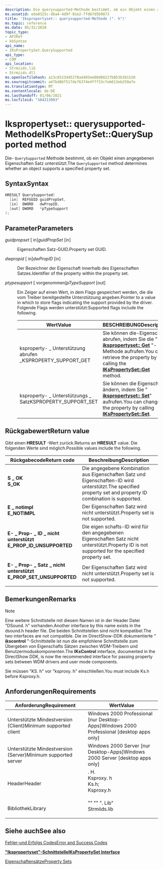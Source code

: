 ```yaml
---
description: Die querysupported-Methode bestimmt, ob ein Objekt einen angegebenen Eigenschaften Satz unterstützt.
ms.assetid: eda0325c-dba4-4d9f-81e2-7fd67d5b9873
title: 'Ikspropertyset:: querysupported-Methode (". h")'
ms.topic: reference
ms.date: 05/31/2018
topic_type:
- APIRef
- kbSyntax
api_name:
- IKsPropertySet.QuerySupported
api_type:
- COM
api_location:
- Strmiids.lib
- Strmiids.dll
ms.openlocfilehash: a13c8523d45278ad403ee08d0822fb853b301520
ms.sourcegitcommit: a47bd86f517de76374e4fff33cfeb613eb259a7e
ms.translationtype: MT
ms.contentlocale: de-DE
ms.lasthandoff: 01/06/2021
ms.locfileid: "104213903"
---
```

# <a name="ikspropertysetquerysupported-method"></a><span data-ttu-id="c4316-103">Ikspropertyset:: querysupported-Methode</span><span class="sxs-lookup"><span data-stu-id="c4316-103">IKsPropertySet::QuerySupported method</span></span>

<span data-ttu-id="c4316-104">Die- `QuerySupported` Methode bestimmt, ob ein Objekt einen angegebenen Eigenschaften Satz unterstützt.</span><span class="sxs-lookup"><span data-stu-id="c4316-104">The `QuerySupported` method determines whether an object supports a specified property set.</span></span>

## <a name="syntax"></a><span data-ttu-id="c4316-105">Syntax</span><span class="sxs-lookup"><span data-stu-id="c4316-105">Syntax</span></span>


```C++
HRESULT QuerySupported(
  [in]  REFGUID guidPropSet,
  [in]  DWORD   dwPropID,
  [out] DWORD   *pTypeSupport
);
```



## <a name="parameters"></a><span data-ttu-id="c4316-106">Parameter</span><span class="sxs-lookup"><span data-stu-id="c4316-106">Parameters</span></span>

<dl> <dt>

<span data-ttu-id="c4316-107">*guidpropset* \[ in\]</span><span class="sxs-lookup"><span data-stu-id="c4316-107">*guidPropSet* \[in\]</span></span>
</dt> <dd>

<span data-ttu-id="c4316-108">Eigenschaften Satz-GUID.</span><span class="sxs-lookup"><span data-stu-id="c4316-108">Property set GUID.</span></span>

</dd> <dt>

<span data-ttu-id="c4316-109">*dwpropid* \[ in\]</span><span class="sxs-lookup"><span data-stu-id="c4316-109">*dwPropID* \[in\]</span></span>
</dt> <dd>

<span data-ttu-id="c4316-110">Der Bezeichner der Eigenschaft innerhalb des Eigenschaften Satzes.</span><span class="sxs-lookup"><span data-stu-id="c4316-110">Identifier of the property within the property set.</span></span>

</dd> <dt>

<span data-ttu-id="c4316-111">*ptypesupport* \[ vorgenommen\]</span><span class="sxs-lookup"><span data-stu-id="c4316-111">*pTypeSupport* \[out\]</span></span>
</dt> <dd>

<span data-ttu-id="c4316-112">Ein Zeiger auf einen Wert, in dem Flags gespeichert werden, die die vom Treiber bereitgestellte Unterstützung angeben.</span><span class="sxs-lookup"><span data-stu-id="c4316-112">Pointer to a value in which to store flags indicating the support provided by the driver.</span></span> <span data-ttu-id="c4316-113">Folgende Flags werden unterstützt:</span><span class="sxs-lookup"><span data-stu-id="c4316-113">Supported flags include the following.</span></span>



| <span data-ttu-id="c4316-114">Wert</span><span class="sxs-lookup"><span data-stu-id="c4316-114">Value</span></span>                    | <span data-ttu-id="c4316-115">BESCHREIBUNG</span><span class="sxs-lookup"><span data-stu-id="c4316-115">Description</span></span>                                                                                            |
|--------------------------|--------------------------------------------------------------------------------------------------------|
| <span data-ttu-id="c4316-116">ksproperty- \_ Unterstützung abrufen \_</span><span class="sxs-lookup"><span data-stu-id="c4316-116">KSPROPERTY\_SUPPORT\_GET</span></span> | <span data-ttu-id="c4316-117">Sie können die-Eigenschaft abrufen, indem Sie die " [**ikspropertyset:: Get**](ikspropertyset-get.md) "-Methode aufrufen.</span><span class="sxs-lookup"><span data-stu-id="c4316-117">You can retrieve the property by calling the [**IKsPropertySet::Get**](ikspropertyset-get.md) method.</span></span> |
| <span data-ttu-id="c4316-118">ksproperty- \_ Unterstützungs \_ Satz</span><span class="sxs-lookup"><span data-stu-id="c4316-118">KSPROPERTY\_SUPPORT\_SET</span></span> | <span data-ttu-id="c4316-119">Sie können die Eigenschaft ändern, indem Sie " [**ikspropertyset:: Set**](ikspropertyset-set.md)" aufrufen.</span><span class="sxs-lookup"><span data-stu-id="c4316-119">You can change the property by calling [**IKsPropertySet::Set**](ikspropertyset-set.md).</span></span>              |



 

</dd> </dl>

## <a name="return-value"></a><span data-ttu-id="c4316-120">Rückgabewert</span><span class="sxs-lookup"><span data-stu-id="c4316-120">Return value</span></span>

<span data-ttu-id="c4316-121">Gibt einen **HRESULT** -Wert zurück.</span><span class="sxs-lookup"><span data-stu-id="c4316-121">Returns an **HRESULT** value.</span></span> <span data-ttu-id="c4316-122">Die folgenden Werte sind möglich.</span><span class="sxs-lookup"><span data-stu-id="c4316-122">Possible values include the following.</span></span>



| <span data-ttu-id="c4316-123">Rückgabecode</span><span class="sxs-lookup"><span data-stu-id="c4316-123">Return code</span></span>                                                                                              | <span data-ttu-id="c4316-124">Beschreibung</span><span class="sxs-lookup"><span data-stu-id="c4316-124">Description</span></span>                                                                     |
|----------------------------------------------------------------------------------------------------------|---------------------------------------------------------------------------------|
| <dl> <span data-ttu-id="c4316-125"><dt>**S \_ OK**</dt></span><span class="sxs-lookup"><span data-stu-id="c4316-125"><dt>**S\_OK**</dt></span></span> </dl>                     | <span data-ttu-id="c4316-126">Die angegebene Kombination aus Eigenschaften Satz und Eigenschaften-ID wird unterstützt.</span><span class="sxs-lookup"><span data-stu-id="c4316-126">The specified property set and property ID combination is supported.</span></span><br/> |
| <dl> <span data-ttu-id="c4316-127"><dt>**E \_ notimpl**</dt></span><span class="sxs-lookup"><span data-stu-id="c4316-127"><dt>**E\_NOTIMPL**</dt></span></span> </dl>                | <span data-ttu-id="c4316-128">Der Eigenschaften Satz wird nicht unterstützt.</span><span class="sxs-lookup"><span data-stu-id="c4316-128">Property set is not supported.</span></span><br/>                                       |
| <dl> <span data-ttu-id="c4316-129"><dt>**E- \_ Prop- \_ ID \_ nicht unterstützt**</dt></span><span class="sxs-lookup"><span data-stu-id="c4316-129"><dt>**E\_PROP\_ID\_UNSUPPORTED**</dt></span></span> </dl>  | <span data-ttu-id="c4316-130">Die eigen schafts-ID wird für den angegebenen Eigenschaften Satz nicht unterstützt.</span><span class="sxs-lookup"><span data-stu-id="c4316-130">Property ID is not supported for the specified property set.</span></span><br/>         |
| <dl> <span data-ttu-id="c4316-131"><dt>**E- \_ Prop- \_ Satz \_ nicht unterstützt**</dt></span><span class="sxs-lookup"><span data-stu-id="c4316-131"><dt>**E\_PROP\_SET\_UNSUPPORTED**</dt></span></span> </dl> | <span data-ttu-id="c4316-132">Der Eigenschaften Satz wird nicht unterstützt.</span><span class="sxs-lookup"><span data-stu-id="c4316-132">Property set is not supported.</span></span><br/>                                       |



 

## <a name="remarks"></a><span data-ttu-id="c4316-133">Bemerkungen</span><span class="sxs-lookup"><span data-stu-id="c4316-133">Remarks</span></span>

> [!Note]  
> <span data-ttu-id="c4316-134">Eine weitere Schnittstelle mit diesem Namen ist in der Header Datei "DSound. h" vorhanden.</span><span class="sxs-lookup"><span data-stu-id="c4316-134">Another interface by this name exists in the dsound.h header file.</span></span> <span data-ttu-id="c4316-135">Die beiden Schnittstellen sind nicht kompatibel.</span><span class="sxs-lookup"><span data-stu-id="c4316-135">The two interfaces are not compatible.</span></span> <span data-ttu-id="c4316-136">Die im DirectShow-DDK dokumentierte " **ikscontrol** "-Schnittstelle ist nun die empfohlene Schnittstelle zum Übergeben von Eigenschafts Sätzen zwischen WDM-Treibern und Benutzermoduskomponenten.</span><span class="sxs-lookup"><span data-stu-id="c4316-136">The **IKsControl** interface, documented in the DirectShow DDK, is now the recommended interface for passing property sets between WDM drivers and user mode components.</span></span>

 

<span data-ttu-id="c4316-137">Sie müssen "KS. h" vor "ksproxy. h" einschließen.</span><span class="sxs-lookup"><span data-stu-id="c4316-137">You must include Ks.h before Ksproxy.h.</span></span>

## <a name="requirements"></a><span data-ttu-id="c4316-138">Anforderungen</span><span class="sxs-lookup"><span data-stu-id="c4316-138">Requirements</span></span>



| <span data-ttu-id="c4316-139">Anforderung</span><span class="sxs-lookup"><span data-stu-id="c4316-139">Requirement</span></span> | <span data-ttu-id="c4316-140">Wert</span><span class="sxs-lookup"><span data-stu-id="c4316-140">Value</span></span> |
|-------------------------------------|--------------------------------------------------------------------------------------------------------------------------------------------------|
| <span data-ttu-id="c4316-141">Unterstützte Mindestversion (Client)</span><span class="sxs-lookup"><span data-stu-id="c4316-141">Minimum supported client</span></span><br/> | <span data-ttu-id="c4316-142">Windows 2000 Professional \[nur Desktop-Apps\]</span><span class="sxs-lookup"><span data-stu-id="c4316-142">Windows 2000 Professional \[desktop apps only\]</span></span><br/>                                                                                       |
| <span data-ttu-id="c4316-143">Unterstützte Mindestversion (Server)</span><span class="sxs-lookup"><span data-stu-id="c4316-143">Minimum supported server</span></span><br/> | <span data-ttu-id="c4316-144">Windows 2000 Server \[nur Desktop-Apps\]</span><span class="sxs-lookup"><span data-stu-id="c4316-144">Windows 2000 Server \[desktop apps only\]</span></span><br/>                                                                                             |
| <span data-ttu-id="c4316-145">Header</span><span class="sxs-lookup"><span data-stu-id="c4316-145">Header</span></span><br/>                   | <dl> <span data-ttu-id="c4316-146"><dt>. H. </dt> <dt>Ksproxy. h</dt></span><span class="sxs-lookup"><span data-stu-id="c4316-146"><dt>Ks.h; </dt> <dt>Ksproxy.h</dt></span></span> </dl> |
| <span data-ttu-id="c4316-147">Bibliothek</span><span class="sxs-lookup"><span data-stu-id="c4316-147">Library</span></span><br/>                  | <dl> <span data-ttu-id="c4316-148"><dt>"" "" ". Lib"</dt></span><span class="sxs-lookup"><span data-stu-id="c4316-148"><dt>Strmiids.lib</dt></span></span> </dl>                                                          |



## <a name="see-also"></a><span data-ttu-id="c4316-149">Siehe auch</span><span class="sxs-lookup"><span data-stu-id="c4316-149">See also</span></span>

<dl> <dt>

[<span data-ttu-id="c4316-150">Fehler-und Erfolgs Codes</span><span class="sxs-lookup"><span data-stu-id="c4316-150">Error and Success Codes</span></span>](error-and-success-codes.md)
</dt> <dt>

[<span data-ttu-id="c4316-151">**"Ikspropertyset"-Schnittstelle**</span><span class="sxs-lookup"><span data-stu-id="c4316-151">**IKsPropertySet Interface**</span></span>](ikspropertyset.md)
</dt> <dt>

[<span data-ttu-id="c4316-152">Eigenschaftensätze</span><span class="sxs-lookup"><span data-stu-id="c4316-152">Property Sets</span></span>](property-sets.md)
</dt> </dl>

 

 





